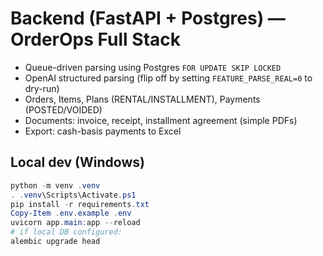 # Backend (FastAPI + Postgres) — OrderOps Full Stack

- Queue-driven parsing using Postgres `FOR UPDATE SKIP LOCKED`
- OpenAI structured parsing (flip off by setting `FEATURE_PARSE_REAL=0` to dry-run)
- Orders, Items, Plans (RENTAL/INSTALLMENT), Payments (POSTED/VOIDED)
- Documents: invoice, receipt, installment agreement (simple PDFs)
- Export: cash-basis payments to Excel

## Local dev (Windows)
```powershell
python -m venv .venv
. .venv\Scripts\Activate.ps1
pip install -r requirements.txt
Copy-Item .env.example .env
uvicorn app.main:app --reload
# if local DB configured:
alembic upgrade head
```
